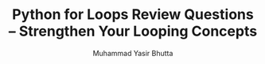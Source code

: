 ---
layout: review-questions
title: Python for Loops Review Questions – Strengthen Your Looping Concepts
description: Review your understanding of Python for loops with structured questions. Cover essential topics like iteration, range, nested loops, and loop control in Python programming.
keywords: Python for loop review questions, Python loop practice, Python iteration review, beginner Python loops, Python loop control questions, review Python programming, Python range review, for loop coding concepts
author: "Muhammad Yasir Bhutta"
toc: toc/python.html
course: "python"
topic: "loops-for"
prev: /python/docs/lists/practice-and-progress/mini-projects-lists.html
next: /python/docs/functions.html
show_practice_progress: true
show_mini_project: null
show_toc: true
breadcrumb:
  - title: Home
    url: /
  - title: python
    url: /python/
  - title: Control Flow
    url: /python/docs/control-flow/
  - title: loops-for
    url: /python/docs/loops-for/
---